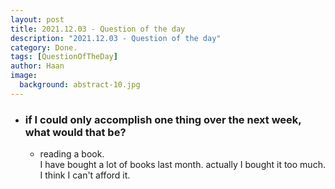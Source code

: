 ```yaml
---
layout: post
title: 2021.12.03 - Question of the day
description: "2021.12.03 - Question of the day" 
category: Done.
tags: [QuestionOfTheDay]
author: Haan
image:
  background: abstract-10.jpg
---
```


* ### if I could only accomplish one thing over the next week, what would that be? 

  * reading a book.   
  I have bought a lot of books last month. actually I bought it too much.   
  I think I can't afford it.
